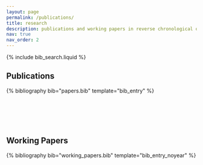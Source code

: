```yaml
---
layout: page
permalink: /publications/
title: research
description: publications and working papers in reverse chronological order.
nav: true
nav_order: 2
---
```


<!-- _pages/publications.md -->

<!-- Bibsearch Feature -->

{% include bib_search.liquid %}

<h2>Publications</h2>
<div class="publications">
  {% bibliography bib="papers.bib" template="bib_entry" %}
</div>

<br><br>
<br><br>

<h2>Working Papers</h2>
<div class="working_papers">
  {% bibliography bib="working_papers.bib" template="bib_entry_noyear" %}
</div>

